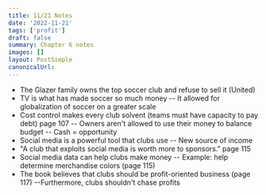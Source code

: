 ```yaml
---
title: 11/21 Notes
date: '2022-11-21'
tags: ['profit']
draft: false
summary: Chapter 6 notes
images: []
layout: PostSimple
canonicalUrl:
---
```

-   The Glazer family owns the top soccer club and refuse to sell it (United)
- TV is what has made soccer so much money
-- It allowed for globalization of soccer on a greater scale
-   Cost control makes every club solvent (teams must have capacity to pay debt) page 107
--  Owners aren't allowed to use their money to balance budget
--  Cash = opportunity 
-   Social media is a powerful tool that clubs use
-- New source of income
-   "A club that exploits social media is worth more to sponsors." page 115
-   Social media data can help clubs make money
-- Example: help determine merchandise colors (page 115)
-   The book believes that clubs should be profit-oriented business (page 117)
--Furthermore, clubs shouldn't chase profits